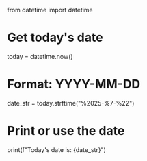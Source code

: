 from datetime import datetime

# Get today's date
today = datetime.now()

# Format: YYYY-MM-DD
date_str = today.strftime("%2025-%7-%22")

# Print or use the date
print(f"Today's date is: {date_str}")